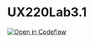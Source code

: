 # UX220Lab3.1

[![Open in Codeflow](https://developer.stackblitz.com/img/open_in_codeflow.svg)](https:///pr.new/IfrahKidwai/UX220Lab3.1)

